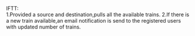 IFTT:  
1.Provided a source and destination,pulls all the available trains.
2.If there is a new train available,an email notification is send to the registered users with updated number of trains.

